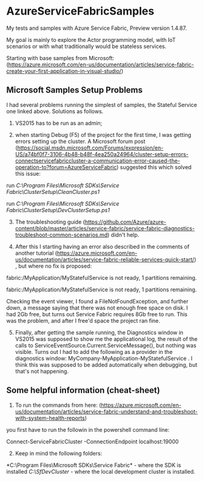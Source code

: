 # AzureServiceFabricSamples
My tests and samples with Azure Service Fabric, Preview version 1.4.87.

My goal is mainly to explore the Actor programming model, with IoT scenarios or with what traditionally would be stateless services.

Starting with base samples from Microsoft: (https://azure.microsoft.com/en-us/documentation/articles/service-fabric-create-your-first-application-in-visual-studio/)

## Microsoft Samples Setup Problems

I had several problems running the simplest of samples, the Stateful Service one linked above. Solutions as follows.

1) VS2015 has to be run as an admin;

2) when starting Debug (F5) of the project for the first time, I was getting  errors setting up the cluster. A Microsoft forum post (https://social.msdn.microsoft.com/Forums/expression/en-US/a74bf0f7-3106-4b48-b48f-4ea250a24964/cluster-setup-errors-connectservicefabriccluster-a-communication-error-caused-the-operation-to?forum=AzureServiceFabric) suggested this which solved this issue:

run *C:\Program Files\Microsoft SDKs\Service Fabric\ClusterSetup\CleanCluster.ps1*

run *C:\Program Files\Microsoft SDKs\Service Fabric\ClusterSetup\DevClusterSetup.ps1*

3) The troubleshooting guide (https://github.com/Azure/azure-content/blob/master/articles/service-fabric/service-fabric-diagnostics-troubleshoot-common-scenarios.md) didn't help.

4) After this I starting having an error also described in the comments of another tutorial (https://azure.microsoft.com/en-us/documentation/articles/service-fabric-reliable-services-quick-start/) , but where no fix is proposed:

fabric:/MyApplication/MyStatefulService is not ready, 1 partitions remaining.

fabric:/MyApplication/MyStatefulService is not ready, 1 partitions remaining.

Checking the event viewer, I found a FileNotFoundException, and further down, a message saying that there was not enough free space on disk. I had 2Gb free, but turns out Service Fabric requires 8Gb free to run. This was the problem, and after I free'd space the project ran fine.

5) Finally, after getting the sample running, the Diagnostics window in VS2015 was supposed to show me the applicational log, the result of the calls to ServiceEventSource.Current.ServiceMessage(), but nothing was visible. Turns out I had to add the following as a provider in the diagnostics window: MyCompany-MyApplication-MyStatefulService . I think this was supposed to be added automatically when debugging, but that's not happening.


## Some helpful information (cheat-sheet)

1) To run the commands from here: (https://azure.microsoft.com/en-us/documentation/articles/service-fabric-understand-and-troubleshoot-with-system-health-reports)

you first have to run the followin in the powershell command line:

Connect-ServiceFabricCluster -ConnectionEndpoint localhost:19000

2) Keep in mind the following folders:

*C:\Program Files\Microsoft SDKs\Service Fabric\* - where the SDK is installed
*C:\SfDevCluster* - where the local development cluster is installed.
